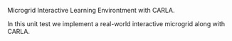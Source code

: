 Microgrid Interactive Learning Environtment with CARLA.

In this unit test we implement a real-world interactive microgrid along with CARLA.